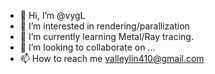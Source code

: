 - 👋 Hi, I’m @vygL
- 👀 I’m interested in rendering/parallization
- 🌱 I’m currently learning Metal/Ray tracing.
- 💞️ I’m looking to collaborate on ...
- 📫 How to reach me valleylin410@gmail.com

<!---
vygL/vygL is a ✨ special ✨ repository because its `README.md` (this file) appears on your GitHub profile.
You can click the Preview link to take a look at your changes.
--->
